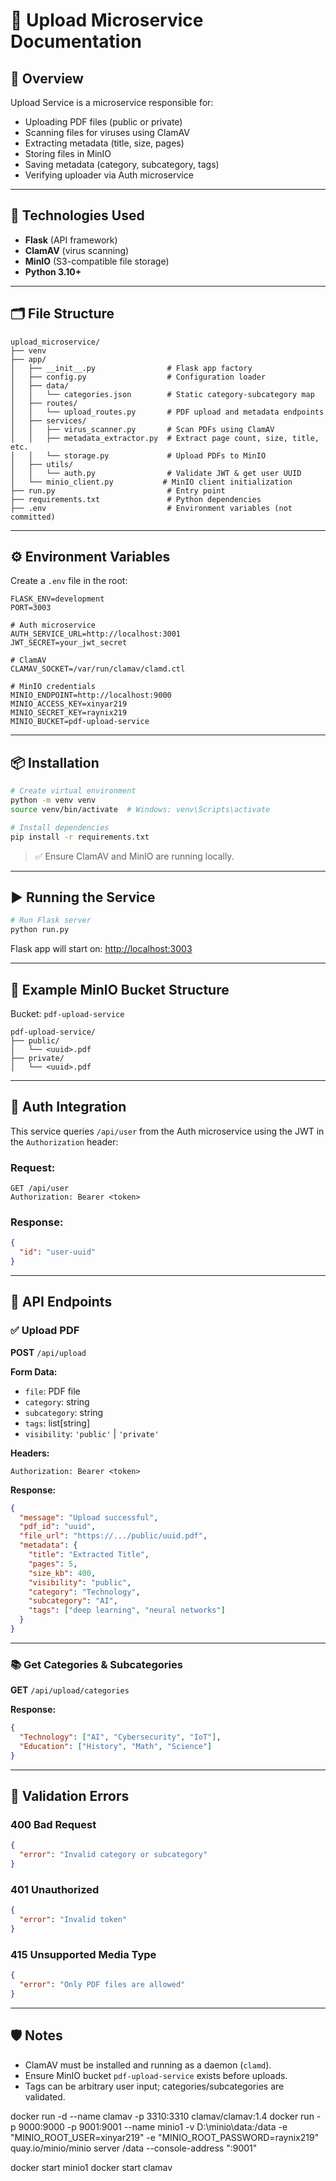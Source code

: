 # 📄 Upload Microservice Documentation

## 🧠 Overview

Upload Service is a microservice responsible for:

- Uploading PDF files (public or private)
- Scanning files for viruses using ClamAV
- Extracting metadata (title, size, pages)
- Storing files in MinIO
- Saving metadata (category, subcategory, tags)
- Verifying uploader via Auth microservice

---

## 🚀 Technologies Used

- **Flask** (API framework)  
- **ClamAV** (virus scanning)  
- **MinIO** (S3-compatible file storage)  
- **Python 3.10+**

---

## 🗂️ File Structure

```
upload_microservice/
├── venv
├── app/
│   ├── __init__.py                # Flask app factory
│   ├── config.py                  # Configuration loader
│   ├── data/
│   │   └── categories.json        # Static category-subcategory map
│   ├── routes/
│   │   └── upload_routes.py       # PDF upload and metadata endpoints
│   ├── services/
│   │   ├── virus_scanner.py       # Scan PDFs using ClamAV
│   │   ├── metadata_extractor.py  # Extract page count, size, title, etc.
│   │   └── storage.py             # Upload PDFs to MinIO
│   ├── utils/
│   │   └── auth.py                # Validate JWT & get user UUID
│   └── minio_client.py           # MinIO client initialization
├── run.py                         # Entry point
├── requirements.txt               # Python dependencies
├── .env                           # Environment variables (not committed)
```

---

## ⚙️ Environment Variables

Create a `.env` file in the root:

```env
FLASK_ENV=development
PORT=3003

# Auth microservice
AUTH_SERVICE_URL=http://localhost:3001
JWT_SECRET=your_jwt_secret

# ClamAV
CLAMAV_SOCKET=/var/run/clamav/clamd.ctl

# MinIO credentials
MINIO_ENDPOINT=http://localhost:9000
MINIO_ACCESS_KEY=xinyar219
MINIO_SECRET_KEY=raynix219
MINIO_BUCKET=pdf-upload-service
```

---

## 📦 Installation

```bash
# Create virtual environment
python -m venv venv
source venv/bin/activate  # Windows: venv\Scripts\activate

# Install dependencies
pip install -r requirements.txt
```

> ✅ Ensure ClamAV and MinIO are running locally.

---

## ▶️ Running the Service

```bash
# Run Flask server
python run.py
```

Flask app will start on: [http://localhost:3003](http://localhost:3003)

---

## 📁 Example MinIO Bucket Structure

Bucket: `pdf-upload-service`

```
pdf-upload-service/
├── public/
│   └── <uuid>.pdf
├── private/
│   └── <uuid>.pdf
```

---

## 🔐 Auth Integration

This service queries `/api/user` from the Auth microservice using the JWT in the `Authorization` header:

### Request:

```http
GET /api/user
Authorization: Bearer <token>
```

### Response:

```json
{
  "id": "user-uuid"
}
```

---

## 🧾 API Endpoints

### ✅ Upload PDF

**POST** `/api/upload`

**Form Data:**

- `file`: PDF file
- `category`: string
- `subcategory`: string
- `tags`: list[string]
- `visibility`: `'public'` | `'private'`

**Headers:**

```http
Authorization: Bearer <token>
```

**Response:**

```json
{
  "message": "Upload successful",
  "pdf_id": "uuid",
  "file_url": "https://.../public/uuid.pdf",
  "metadata": {
    "title": "Extracted Title",
    "pages": 5,
    "size_kb": 400,
    "visibility": "public",
    "category": "Technology",
    "subcategory": "AI",
    "tags": ["deep learning", "neural networks"]
  }
}
```

---

### 📚 Get Categories & Subcategories

**GET** `/api/upload/categories`

**Response:**

```json
{
  "Technology": ["AI", "Cybersecurity", "IoT"],
  "Education": ["History", "Math", "Science"]
}
```

---

## 🚫 Validation Errors

### 400 Bad Request

```json
{
  "error": "Invalid category or subcategory"
}
```

### 401 Unauthorized

```json
{
  "error": "Invalid token"
}
```

### 415 Unsupported Media Type

```json
{
  "error": "Only PDF files are allowed"
}
```

---

## 🛡️ Notes

- ClamAV must be installed and running as a daemon (`clamd`).
- Ensure MinIO bucket `pdf-upload-service` exists before uploads.
- Tags can be arbitrary user input; categories/subcategories are validated.


docker run -d --name clamav -p 3310:3310 clamav/clamav:1.4
docker run -p 9000:9000 -p 9001:9001 --name minio1 -v D:\minio\data:/data -e "MINIO_ROOT_USER=xinyar219" -e "MINIO_ROOT_PASSWORD=raynix219" quay.io/minio/minio server /data --console-address ":9001"

docker start minio1
docker start clamav

